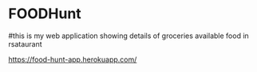 # FOODHunt

#this is my web application showing details of groceries available food in rsataurant

https://food-hunt-app.herokuapp.com/
